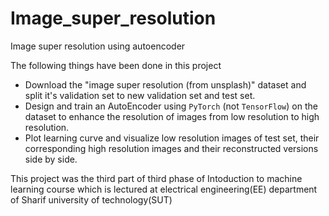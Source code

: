 # Image_super_resolution
Image super resolution using autoencoder

The following things have been done in this project
- Download the "image super resolution (from unsplash)" dataset and split it's validation set to new validation set and test set.
- Design and train an AutoEncoder using `PyTorch` (not `TensorFlow`) on the dataset to enhance the resolution of images from low resolution to high resolution.
- Plot learning curve and visualize low resolution images of test set, their corresponding high resolution images and their reconstructed versions side by side.

This project was the third part of third phase of Intoduction to machine learning course which is lectured at electrical engineering(EE) department of Sharif university of technology(SUT)
